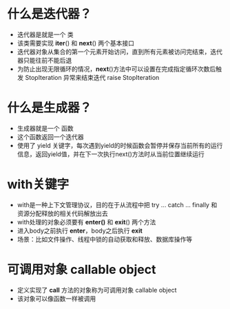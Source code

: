 <!--
 * @LastEditors: jingweizhu
-->

# 什么是迭代器？
- 迭代器是就是一个 类
- 该类需要实现 __iter__() 和 __next__() 两个基本接口
- 迭代器对象从集合的第一个元素开始访问，直到所有元素被访问完结束，迭代器只能往前不能后退
- 为防止出现无限循环的情况，__next__()方法中可以设置在完成指定循环次数后触发 StopIteration 异常来结束迭代 raise StopIteration

# 什么是生成器？
- 生成器就是一个 函数
- 这个函数返回一个迭代器
- 使用了 yield 关键字，每次遇到yield的时候函数会暂停并保存当前所有的运行信息，返回yield值，并在下一次执行next()方法时从当前位置继续运行

# with关键字
- with是一种上下文管理协议，目的在于从流程中把 try ... catch ... finally 和 资源分配释放的相关代码解放出去
- with处理的对象必须要有 __enter()__ 和 __exit__() 两个方法
- 进入body之前执行 __enter__，body之后执行 __exit__
- 场景：比如文件操作、线程中锁的自动获取和释放、数据库操作等

# 可调用对象 callable object
- 定义实现了 __call__ 方法的对象称为可调用对象 callable object
- 该对象可以像函数一样被调用


    